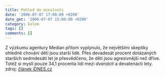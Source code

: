 ```yaml
---
title: Pohled do minulosti
date: '2006-07-07 17:00:00 +0200'
date_gmt: '2006-07-07 15:00:00 +0200'
category: kolem
tags: []
comments: []
---
```

<p>Z výzkumu agentury Median přitom vyplynulo, že největšími skeptiky ohledně chování dětí jsou starší lidé. Přes devadesát procent dotázaných starších sedmdesáti let je přesvědčeno, že děti jsou agresivnější než dříve. Totéž si myslí pouze 34,1 procenta lidí mezi <em>dvanácti</em> a devatenácti lety. zdroj: <a href="http://zpravy.idnes.cz/nezvladatelnych-a-agresivnich-deti-pribyva-fej-/domaci.asp?c=A060706_214721_domaci_dp">článek iDNES.cz</a></p>

